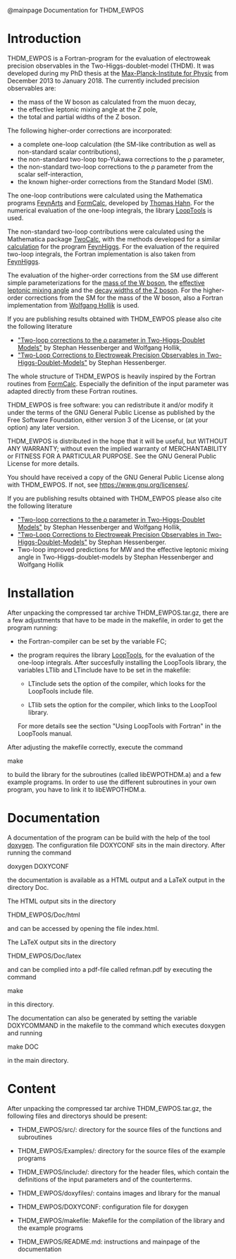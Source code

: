 @mainpage Documentation for THDM_EWPOS

Introduction
============

THDM_EWPOS is a Fortran-program for the evaluation of electroweak precision observables in the  Two-Higgs-doublet-model (THDM).
It was developed during my PhD thesis at the [Max-Planck-Institute for Physic](https://www.mpp.mpg.de/) from December 2013 to January 2018.
The currently included precision observables are:

- the mass of the W boson as  calculated from the muon decay,
- the effective leptonic mixing angle at the Z pole,
- the total and partial widths of the Z boson.

The following higher-order corrections are incorporated:

- a complete one-loop calculation (the SM-like contribution as well as non-standard scalar contributions),
- the non-standard two-loop top-Yukawa corrections to the ρ parameter,
- the non-standard two-loop corrections to the ρ parameter from the scalar self-interaction,
- the known higher-order corrections from the Standard Model (SM).

The one-loop contributions were calculated using the Mathematica programs [FeynArts](http://www.feynarts.de/) and [FormCalc](http://www.feynarts.de/formcalc/),
 developed by [Thomas Hahn](https://wwwth.mpp.mpg.de/members/hahn/). For the numerical evaluation of the one-loop integrals, the library [LoopTools](http://www.feynarts.de/looptools/) is used.
 
The non-standard two-loop contributions were calculated using the Mathematica package [TwoCalc](https://arxiv.org/abs/hep-ph/9310358),
with the methods developed for a similar [calculation](https://arxiv.org/abs/1508.00562) for the program [FeynHiggs](https://wwwth.mpp.mpg.de/members/heinemey/feynhiggs/cFeynHiggs.html).
For the evaluation of the required two-loop integrals, the Fortran implementation is also taken from [FeynHiggs](https://wwwth.mpp.mpg.de/members/heinemey/feynhiggs/cFeynHiggs.html).

The evaluation of the higher-order corrections from the SM use different simple parameterizations
for the [mass of the W boson](https://arxiv.org/abs/hep-ph/0311148), the [effective leptonic mixing angle](https://arxiv.org/abs/hep-ph/0608099) 
and the [decay widths of the Z boson](https://arxiv.org/abs/1401.2447). 
For the higher-order corrections from the SM for the mass of the W boson,
also a Fortran implementation from [Wolfgang Hollik](https://www.mpp.mpg.de/ueber-uns/organisation/direktoren/prof-dr-wolfgang-hollik) is used.

If you are publishing results obtained with THDM_EWPOS please also cite the following literature

- ["Two-loop corrections to the ρ parameter in Two-Higgs-Doublet Models"](https://arxiv.org/abs/1607.04610) by Stephan Hessenberger and Wolfgang Hollik,
- ["Two-Loop Corrections to Electroweak Precision Observables in Two-Higgs-Doublet-Models"](https://mediatum.ub.tum.de/1415546) by Stephan Hessenberger.

The whole structure of THDM_EWPOS is heavily inspired by the Fortran routines from [FormCalc](http://www.feynarts.de/formcalc/).
Especially the definition of the input parameter was adapted directly from these Fortran routines.

THDM_EWPOS is free software: you can redistribute it and/or modify it under the terms of the GNU General Public License as published by the Free Software Foundation, either version 3 of the License, or (at your option) any later version.

THDM_EWPOS is distributed in the hope that it will be useful, but WITHOUT ANY WARRANTY; without even the implied warranty of MERCHANTABILITY or FITNESS FOR A PARTICULAR PURPOSE. See the GNU General Public License for more details.

You should have received a copy of the GNU General Public License along with THDM_EWPOS. If not, see <https://www.gnu.org/licenses/>. 

If you are publishing results obtained with THDM_EWPOS please also cite the following literature

- ["Two-loop corrections to the ρ parameter in Two-Higgs-Doublet Models"](https://arxiv.org/abs/1607.04610) by Stephan Hessenberger and Wolfgang Hollik,
- ["Two-Loop Corrections to Electroweak Precision Observables in Two-Higgs-Doublet-Models"](https://mediatum.ub.tum.de/1415546) by Stephan Hessenberger.
- Two-loop improved predictions for MW and the effective leptonic mixing angle in Two-Higgs-doublet-models by Stephan Hessenberger and Wolfgang Hollik

Installation
============

After unpacking the compressed tar archive THDM_EWPOS.tar.gz,
 there are a few adjustments that have to be made in the makefile,
  in order to get the program running:

  - the Fortran-compiler can be set by the variable FC;

  - the program requires the library [LoopTools](http://www.feynarts.de/looptools/),
   for the evaluation of the one-loop integrals. After succesfully
   installing the LoopTools library, the variables LTlib and LTinclude
   have to be set in the makefile:

    - LTinclude sets the option of the compiler,
   which looks for the LoopTools include file.

    - LTlib sets the option for the compiler,
   which links to the LoopTool library.

    For more details see the section "Using LoopTools with Fortran"
    in the LoopTools manual.

 After adjusting the makefile correctly, execute the command

 make

 to build the library for the subroutines (called libEWPOTHDM.a)
 and a few example programs. In order to use the different subroutines in your own program,
 you have to link it to libEWPOTHDM.a.

Documentation
=============

 A documentation of the program can be build with the help of the tool
 [doxygen](http://www.stack.nl/~dimitri/doxygen/index.html).
 The configuration file DOXYCONF sits in the main directory.
 After running the command

 doxygen DOXYCONF

 the documentation is available as a HTML output and a LaTeX output in the directory Doc.

 The HTML output sits in the directory

 THDM_EWPOS/Doc/html

 and can be accessed by opening the file index.html.

 The LaTeX output sits in the directory

 THDM_EWPOS/Doc/latex

 and can be complied into a pdf-file called refman.pdf by executing the command

 make

 in this directory.

 The documentation can also be generated by setting the variable DOXYCOMMAND
 in the makefile to the command which executes doxygen and running

 make DOC

 in the main directory.


 Content
 =======

 After unpacking the compressed tar archive THDM_EWPOS.tar.gz, the following files and
 directorys should be present:

 - THDM_EWPOS/src/: directory for the source files of the functions and subroutines

 - THDM_EWPOS/Examples/: directory for the source files of the example programs

 - THDM_EWPOS/include/: directory for the header files, which contain the
 definitions of the input parameters and of the counterterms.

 - THDM_EWPOS/doxyfiles/: contains images and library for the manual

 - THDM_EWPOS/DOXYCONF: configuration file for doxygen

 - THDM_EWPOS/makefile: Makefile for the compilation of the library and the example programs

 - THDM_EWPOS/README.md: instructions and mainpage of the documentation

